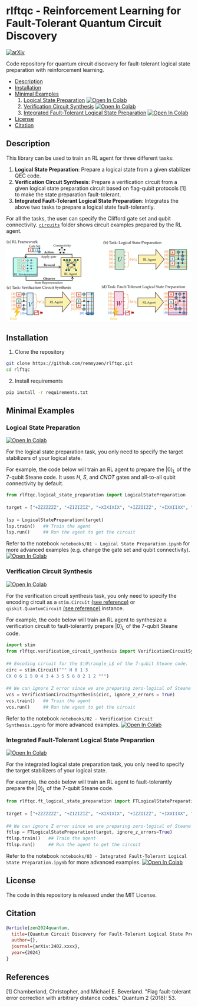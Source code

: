 # rlftqc - Reinforcement Learning for Fault-Tolerant Quantum Circuit Discovery

[![arXiv](https://img.shields.io/badge/arXiv-1234.56789-b31b1b.svg)](https://arxiv.org/abs/1234.56789)

Code repository for quantum circuit discovery for fault-tolerant logical state preparation with reinforcement learning. 

- [Description](#description)
- [Installation](#installation)
- [Minimal Examples](#minimal-examples)
    1. [Logical State Preparation](#logical-state-preparation)   <a href="https://colab.research.google.com/drive/1u2iokg1ZBF6YeB6-UuzmbFqAo_3KlCu-" target="_blank"><img src="https://colab.research.google.com/assets/colab-badge.svg" alt="Open In Colab"/></a>
    2. [Verification Circuit Synthesis](#verification-circuit-synthesis)  <a href="https://colab.research.google.com/drive/1OJJ_DSpO7zUeoBZruXMIpntbWjXylVPf" target="_blank"><img src="https://colab.research.google.com/assets/colab-badge.svg" alt="Open In Colab"/></a>
    3. [Integrated Fault-Tolerant Logical State Preparation](#integrated-fault-tolerant-logical-state-preparation)  <a href="#"><img src="https://colab.research.google.com/assets/colab-badge.svg" alt="Open In Colab"/></a>
- [License](#license)
- [Citation](#citation)
  
## Description

This library can be used to train an RL agent for three different tasks:
1. **Logical State Preparation**: Prepare a logical state from a given stabilizer QEC code.
2. **Verification Circuit Synthesis**: Prepare a verification circuit from a given logical state preparation circuit based on flag-qubit protocols [1] to make the state preparation fault-tolerant.
3. **Integrated Fault-Tolerant Logical State Preparation**: Integrates the above two tasks to prepare a logical state fault-tolerantly.

For all the tasks, the user can specify the Clifford gate set and qubit connectivity. <a href="circuits">`circuits`</a> folder shows circuit examples prepared by the RL agent. 

<img src="images/overview.png" alt="overview" width="800"/>


## Installation

1. Clone the repository

``` bash
git clone https://github.com/remmyzen/rlftqc.git
cd rlftqc
```

2. Install requirements
``` bash
pip install -r requirements.txt
```
## Minimal Examples

### Logical State Preparation  
<a href="https://colab.research.google.com/drive/1u2iokg1ZBF6YeB6-UuzmbFqAo_3KlCu-" target="_blank"><img src="https://colab.research.google.com/assets/colab-badge.svg" alt="Open In Colab"/></a>

For the logical state preparation task, you only need to specify the target stabilizers of your logical state. 

For example, the code below will train an RL agent to prepare the $|0\rangle_L$ of the 7-qubit Steane code. It uses $H$, $S$, and $CNOT$ gates and all-to-all qubit connectivity by default.

``` python
from rlftqc.logical_state_preparation import LogicalStatePreparation

target = ["+ZZZZZZZ", "+ZIZIZIZ", "+XIXIXIX", "+IZZIIZZ", "+IXXIIXX", "+IIIZZZZ", "+IIIXXXX"]

lsp = LogicalStatePreparation(target)
lsp.train()   ## Train the agent
lsp.run()     ## Run the agent to get the circuit
```

Refer to the notebook `notebooks/01 - Logical State Preparation.ipynb` for more advanced examples (e.g. change the gate set and qubit connectivity). <a href="#"><img src="https://colab.research.google.com/assets/colab-badge.svg" alt="Open In Colab"/></a>


### Verification Circuit Synthesis  

<a href="https://colab.research.google.com/drive/1OJJ_DSpO7zUeoBZruXMIpntbWjXylVPf" target="_href"><img src="https://colab.research.google.com/assets/colab-badge.svg" alt="Open In Colab"/></a>

For the verification circuit synthesis task, you only need to specify the encoding circuit as a `stim.Circuit` [(see reference)](https://github.com/quantumlib/Stim/blob/main/doc/python_api_reference_vDev.md#stim.Circuit) or `qiskit.QuantumCircuit` [(see reference)](https://docs.quantum.ibm.com/api/qiskit/qiskit.circuit.QuantumCircuit) instance. 

For example, the code below will train an RL agent to synthesize a verification circuit to fault-tolerantly prepare $|0\rangle_L$ of the 7-qubit Steane code.

``` python
import stim
from rlftqc.verification_circuit_synthesis import VerificationCircuitSynthesis

## Encoding circuit for the $|0\rangle_L$ of the 7-qubit Steane code.
circ = stim.Circuit(""" H 0 1 3
CX 0 6 1 5 0 4 3 4 3 5 5 6 0 2 1 2 """)

## We can ignore Z error since we are preparing zero-logical of Steane code
vcs = VerificationCircuitSynthesis(circ, ignore_z_errors = True)  
vcs.train()   ## Train the agent
vcs.run()     ## Run the agent to get the circuit
```

Refer to the notebook `notebooks/02 - Verification Circuit Synthesis.ipynb` for more advanced examples. <a href="#"><img src="https://colab.research.google.com/assets/colab-badge.svg" alt="Open In Colab"/></a>


### Integrated Fault-Tolerant Logical State Preparation
<a href="#"><img src="https://colab.research.google.com/assets/colab-badge.svg" alt="Open In Colab"/></a>
  
For the integrated logical state preparation task, you only need to specify the target stabilizers of your logical state. 

For example, the code below will train an RL agent to  fault-tolerantly prepare the $|0\rangle_L$ of the 7-qubit Steane code. 

``` python
from rlftqc.ft_logical_state_preparation import FTLogicalStatePreparation

target = ["+ZZZZZZZ", "+ZIZIZIZ", "+XIXIXIX", "+IZZIIZZ", "+IXXIIXX", "+IIIZZZZ", "+IIIXXXX"]

## We can ignore Z error since we are preparing zero-logical of Steane code
ftlsp = FTLogicalStatePreparation(target, ignore_z_errors=True)
ftlsp.train()   ## Train the agent
ftlsp.run()     ## Run the agent to get the circuit

```
Refer to the notebook `notebooks/03 - Integrated Fault-Tolerant Logical State Preparation.ipynb` for more advanced examples. <a href="#"><img src="https://colab.research.google.com/assets/colab-badge.svg" alt="Open In Colab"/></a>

## License

The code in this repository is released under the MIT License.

## Citation
``` bib
@article{zen2024quantum,
  title={Quantum Circuit Discovery for Fault-Tolerant Logical State Preparation with Reinforcement Learning},
  author={},
  journal={arXiv:2402.xxxx},
  year={2024}
}
```

## References
[1] Chamberland, Christopher, and Michael E. Beverland. "Flag fault-tolerant error correction with arbitrary distance codes." Quantum 2 (2018): 53.

